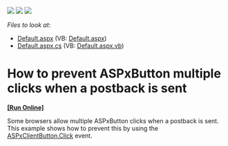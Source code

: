 <!-- default badges list -->
![](https://img.shields.io/endpoint?url=https://codecentral.devexpress.com/api/v1/VersionRange/128531941/13.1.4%2B)
[![](https://img.shields.io/badge/Open_in_DevExpress_Support_Center-FF7200?style=flat-square&logo=DevExpress&logoColor=white)](https://supportcenter.devexpress.com/ticket/details/E4313)
[![](https://img.shields.io/badge/📖_How_to_use_DevExpress_Examples-e9f6fc?style=flat-square)](https://docs.devexpress.com/GeneralInformation/403183)
<!-- default badges end -->
<!-- default file list -->
*Files to look at*:

* [Default.aspx](./CS/WebSite/Default.aspx) (VB: [Default.aspx](./VB/WebSite/Default.aspx))
* [Default.aspx.cs](./CS/WebSite/Default.aspx.cs) (VB: [Default.aspx.vb](./VB/WebSite/Default.aspx.vb))
<!-- default file list end -->
# How to prevent ASPxButton multiple clicks when a postback is sent
<!-- run online -->
**[[Run Online]](https://codecentral.devexpress.com/e4313/)**
<!-- run online end -->


<p>Some browsers allow multiple ASPxButton clicks when a postback is sent. This example shows how to prevent this by using the <a href="http://documentation.devexpress.com/#AspNet/DevExpressWebASPxEditorsScriptsASPxClientButton_Clicktopic"><u>ASPxClientButton.Click</u></a> event.</p>

<br/>



